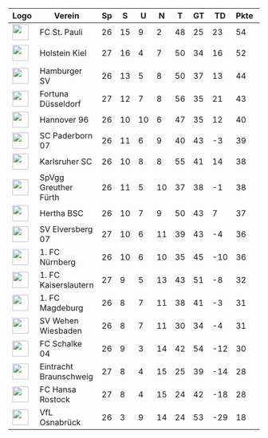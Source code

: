 |Logo|Verein|Sp|S|U|N|T|GT|TD|Pkte|Letzte 5|Spiel|
|----|------|--|-|-|-|-|--|--|----|--------|-----|
|<img src="https://upload.wikimedia.org/wikipedia/de/b/b3/Fc_st_pauli_logo.svg" height="32" />|FC St. Pauli|26|15|9|2|48|25|23|54|✅✅❌✅✅||
|<img src="https://upload.wikimedia.org/wikipedia/commons/thumb/3/30/Holstein_Kiel_Logo.svg/300px-Holstein_Kiel_Logo.svg.png" height="32" />|Holstein Kiel|27|16|4|7|50|34|16|52|✅✅➖❌✅|1:0 (FC Hansa Rostock)|
|<img src="https://upload.wikimedia.org/wikipedia/commons/f/f7/Hamburger_SV_logo.svg" height="32" />|Hamburger SV|26|13|5|8|50|37|13|44|✅❌❌✅➖||
|<img src="https://upload.wikimedia.org/wikipedia/commons/thumb/9/94/Fortuna_D%C3%BCsseldorf.svg/150px-Fortuna_D%C3%BCsseldorf.svg.png" height="32" />|Fortuna Düsseldorf|27|12|7|8|56|35|21|43|✅✅➖✅➖|0:1 (1. FC Kaiserslautern)|
|<img src="https://upload.wikimedia.org/wikipedia/commons/c/cd/Hannover_96_Logo.svg" height="32" />|Hannover 96|26|10|10|6|47|35|12|40|➖➖➖❌✅||
|<img src="https://upload.wikimedia.org/wikipedia/commons/e/e3/SC_Paderborn_07_Logo.svg" height="32" />|SC Paderborn 07|26|11|6|9|40|43|-3|39|❌➖➖✅❌||
|<img src="https://upload.wikimedia.org/wikipedia/commons/c/c8/Karlsruher_SC_Logo_2.svg" height="32" />|Karlsruher SC|26|10|8|8|55|41|14|38|✅❌✅✅➖||
|<img src="https://i.imgur.com/pwuVbKr.png" height="32" />|SpVgg Greuther Fürth|26|11|5|10|37|38|-1|38|❌❌❌✅❌||
|<img src="https://i.imgur.com/apFwbYZ.png" height="32" />|Hertha BSC|26|10|7|9|50|43|7|37|✅❌➖➖✅||
|<img src="https://upload.wikimedia.org/wikipedia/commons/d/d4/SV_Elversberg_Logo_2015.svg" height="32" />|SV Elversberg 07|27|10|6|11|39|43|-4|36|❌✅❌❌✅|0:0 (Eintracht Braunschweig)|
|<img src="https://upload.wikimedia.org/wikipedia/commons/f/fa/1._FC_N%C3%BCrnberg_logo.svg" height="32" />|1. FC Nürnberg|26|10|6|10|35|45|-10|36|❌✅✅❌➖||
|<img src="https://upload.wikimedia.org/wikipedia/commons/d/d3/Logo_1_FC_Kaiserslautern.svg" height="32" />|1. FC Kaiserslautern|27|9|5|13|43|51|-8|32|➖✅✅❌➖|1:0 (Fortuna Düsseldorf)|
|<img src="https://upload.wikimedia.org/wikipedia/commons/thumb/8/84/1._FC_Magdeburg.svg/210px-1._FC_Magdeburg.svg.png" height="32" />|1. FC Magdeburg|26|8|7|11|38|41|-3|31|❌❌➖✅❌||
|<img src="https://upload.wikimedia.org/wikipedia/de/thumb/3/3d/Logo_SV_Wehen_Wiesbaden.svg/1024px-Logo_SV_Wehen_Wiesbaden.svg.png" height="32" />|SV Wehen Wiesbaden|26|8|7|11|30|34|-4|31|❌➖✅❌❌||
|<img src="https://upload.wikimedia.org/wikipedia/commons/9/97/FC_Schalke_04_Logo.png" height="32" />|FC Schalke 04|26|9|3|14|42|54|-12|30|❌➖✅❌✅||
|<img src="https://upload.wikimedia.org/wikipedia/de/4/45/Logo_Eintracht_Braunschweig.svg" height="32" />|Eintracht Braunschweig|27|8|4|15|25|39|-14|28|✅❌❌➖❌|0:0 (SV Elversberg 07)|
|<img src="https://upload.wikimedia.org/wikipedia/commons/0/00/FC_Hansa_Logo_seit_2009.png" height="32" />|FC Hansa Rostock|27|8|4|15|24|42|-18|28|✅✅❌❌➖|0:1 (Holstein Kiel)|
|<img src="https://upload.wikimedia.org/wikipedia/commons/2/24/Logo_Vfl_Osnabrueck_2017.png" height="32" />|VfL Osnabrück|26|3|9|14|24|53|-29|18|❌❌✅✅❌||

